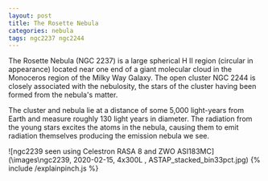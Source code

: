 ```yaml
---
layout: post
title: The Rosette Nebula
categories: nebula
tags: ngc2237 ngc2244
---
```


The Rosette Nebula (NGC 2237) is a large spherical H II region (circular in appearance) located near one end of a giant molecular cloud in the Monoceros region of the Milky Way Galaxy. The open cluster NGC 2244 is closely associated with the nebulosity, the stars of the cluster having been formed from the nebula's matter. 

The cluster and nebula lie at a distance of some 5,000 light-years from Earth and measure roughly 130 light years in diameter. The radiation from the young stars excites the atoms in the nebula, causing them to emit radiation themselves producing the emission nebula we see. 

![ngc2239 seen using Celestron RASA 8 and ZWO ASI183MC](\images\ngc2239, 2020-02-15, 4x300L , ASTAP_stacked_bin33pct.jpg)
{% include /explainpinch.js %}